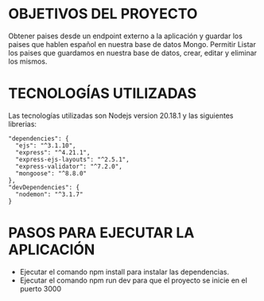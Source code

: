 # OBJETIVOS DEL PROYECTO
Obtener paises desde un endpoint externo a la aplicación y guardar los paises que hablen español en nuestra base de
datos Mongo.
Permitir Listar los paises que guardamos en nuestra base de datos, crear, editar y eliminar los mismos.

# TECNOLOGÍAS UTILIZADAS
Las tecnologías utilizadas son Nodejs version 20.18.1 y las siguientes librerias:
```
"dependencies": {
  "ejs": "^3.1.10",
  "express": "^4.21.1",
  "express-ejs-layouts": "^2.5.1",
  "express-validator": "^7.2.0",
  "mongoose": "^8.8.0"
},
"devDependencies": {
  "nodemon": "^3.1.7"
}
```

# PASOS PARA EJECUTAR LA APLICACIÓN
- Ejecutar el comando npm install para instalar las dependencias.
- Ejecutar el comando npm run dev para que el proyecto se inicie en el puerto 3000
